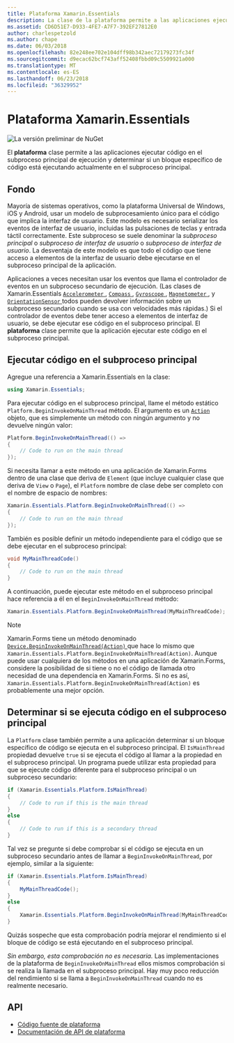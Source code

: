 ```yaml
---
title: Plataforma Xamarin.Essentials
description: La clase de la plataforma permite a las aplicaciones ejecutar código en el subproceso de ejecución principal.
ms.assetid: CD6D51E7-D933-4FE7-A7F7-392EF27812E0
author: charlespetzold
ms.author: chape
ms.date: 06/03/2018
ms.openlocfilehash: 82e248ee702e104dff98b342aec72179273fc34f
ms.sourcegitcommit: d9ecac62bcf743aff52408fbbd09c5509921a000
ms.translationtype: MT
ms.contentlocale: es-ES
ms.lasthandoff: 06/23/2018
ms.locfileid: "36329952"
---
```

# <a name="xamarinessentials-platform"></a>Plataforma Xamarin.Essentials

![La versión preliminar de NuGet](~/media/shared/pre-release.png)

El **plataforma** clase permite a las aplicaciones ejecutar código en el subproceso principal de ejecución y determinar si un bloque específico de código está ejecutando actualmente en el subproceso principal.

## <a name="background"></a>Fondo

Mayoría de sistemas operativos, como la plataforma Universal de Windows, iOS y Android, usar un modelo de subprocesamiento único para el código que implica la interfaz de usuario. Este modelo es necesario serializar los eventos de interfaz de usuario, incluidas las pulsaciones de teclas y entrada táctil correctamente. Este subproceso se suele denominar la _subproceso principal_ o _subproceso de interfaz de usuario_ o _subproceso de interfaz de usuario_. La desventaja de este modelo es que todo el código que tiene acceso a elementos de la interfaz de usuario debe ejecutarse en el subproceso principal de la aplicación. 

Aplicaciones a veces necesitan usar los eventos que llama el controlador de eventos en un subproceso secundario de ejecución. (Las clases de Xamarin.Essentials [ `Accelerometer` ](accelerometer.md), [ `Compass` ](compass.md), [ `Gyroscope` ](gyroscope.md), [ `Magnetometer` ](magnetometer.md), y [ `OrientationSensor` ](orientation-sensor.md) todos pueden devolver información sobre un subproceso secundario cuando se usa con velocidades más rápidas.) Si el controlador de eventos debe tener acceso a elementos de interfaz de usuario, se debe ejecutar ese código en el subproceso principal. El **plataforma** clase permite que la aplicación ejecutar este código en el subproceso principal.

## <a name="running-code-on-the-main-thread"></a>Ejecutar código en el subproceso principal

Agregue una referencia a Xamarin.Essentials en la clase:

```csharp
using Xamarin.Essentials;
```

Para ejecutar código en el subproceso principal, llame el método estático `Platform.BeginInvokeOnMainThread` método. El argumento es un [ `Action` ](xref:System.Action) objeto, que es simplemente un método con ningún argumento y no devuelve ningún valor:

```csharp
Platform.BeginInvokeOnMainThread(() =>
{
    // Code to run on the main thread
});
```

Si necesita llamar a este método en una aplicación de Xamarin.Forms dentro de una clase que deriva de `Element` (que incluye cualquier clase que deriva de `View` o `Page`), el `Platform` nombre de clase debe ser completo con el nombre de espacio de nombres:

```csharp
Xamarin.Essentials.Platform.BeginInvokeOnMainThread(() =>
{
    // Code to run on the main thread
});
```

También es posible definir un método independiente para el código que se debe ejecutar en el subproceso principal:

```csharp
void MyMainThreadCode()
{
    // Code to run on the main thread
}
```

A continuación, puede ejecutar este método en el subproceso principal hace referencia a él en el `BeginInvokeOnMainThread` método:

```csharp
Xamarin.Essentials.Platform.BeginInvokeOnMainThread(MyMainThreadCode);
```

> [!NOTE]
> Xamarin.Forms tiene un método denominado [ `Device.BeginInvokeOnMainThread(Action)` ](https://docs.microsoft.com/dotnet/api/xamarin.forms.device.begininvokeonmainthread) que hace lo mismo que `Xamarin.Essentials.Platform.BeginInvokeOnMainThread(Action)`. Aunque puede usar cualquiera de los métodos en una aplicación de Xamarin.Forms, considere la posibilidad de si tiene o no el código de llamada otro necesidad de una dependencia en Xamarin.Forms. Si no es así, `Xamarin.Essentials.Platform.BeginInvokeOnMainThread(Action)` es probablemente una mejor opción.

## <a name="determining-if-code-is-running-on-the-main-thread"></a>Determinar si se ejecuta código en el subproceso principal

La `Platform` clase también permite a una aplicación determinar si un bloque específico de código se ejecuta en el subproceso principal. El `IsMainThread` propiedad devuelve `true` si se ejecuta el código al llamar a la propiedad en el subproceso principal. Un programa puede utilizar esta propiedad para que se ejecute código diferente para el subproceso principal o un subproceso secundario:

```csharp
if (Xamarin.Essentials.Platform.IsMainThread)
{
    // Code to run if this is the main thread
}
else
{
    // Code to run if this is a secondary thread
}
```

Tal vez se pregunte si debe comprobar si el código se ejecuta en un subproceso secundario antes de llamar a `BeginInvokeOnMainThread`, por ejemplo, similar a la siguiente:

```csharp
if (Xamarin.Essentials.Platform.IsMainThread)
{
    MyMainThreadCode();
}
else
{
    Xamarin.Essentials.Platform.BeginInvokeOnMainThread(MyMainThreadCode);
}
```

Quizás sospeche que esta comprobación podría mejorar el rendimiento si el bloque de código se está ejecutando en el subproceso principal.

_Sin embargo, esta comprobación no es necesaria._ Las implementaciones de la plataforma de `BeginInvokeOnMainThread` ellos mismos comprobación si se realiza la llamada en el subproceso principal. Hay muy poco reducción del rendimiento si se llama a `BeginInvokeOnMainThread` cuando no es realmente necesario.

## <a name="api"></a>API

- [Código fuente de plataforma](https://github.com/xamarin/Essentials/tree/master/Xamarin.Essentials/Platform)
- [Documentación de API de plataforma](xref:Xamarin.Essentials.Platform)
